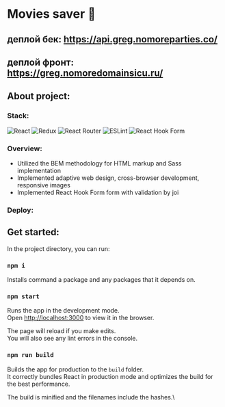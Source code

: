 # Movies saver 🎥

## деплой бек: https://api.greg.nomoreparties.co/

## деплой фронт: https://greg.nomoredomainsicu.ru/

## About project:

### Stack:

![React](https://img.shields.io/badge/react-%2320232a.svg?style=for-the-badge&logo=react&logoColor=%2361DAFB)
![Redux](https://img.shields.io/badge/redux-%23593d88.svg?style=for-the-badge&logo=redux&logoColor=white)
![React Router](https://img.shields.io/badge/React_Router-CA4245?style=for-the-badge&logo=react-router&logoColor=white)
![ESLint](https://img.shields.io/badge/eslint-4B32C3.svg?style=for-the-badge&logo=eslint&logoColor=white)
![React Hook Form](https://img.shields.io/badge/react_hook_form-EC5990.svg?style=for-the-badge&logo=reacthookform&logoColor=white)

### Overview:

- Utilized the BEM methodology for HTML markup and Sass implementation
- Implemented adaptive web design, cross-browser development, responsive images
- Implemented React Hook Form form with validation by joi

### Deploy:

## Get started:

In the project directory, you can run:

### `npm i`

Installs command a package and any packages that it depends on.

### `npm start`

Runs the app in the development mode.\
Open [http://localhost:3000](http://localhost:3000) to view it in the browser.

The page will reload if you make edits.\
You will also see any lint errors in the console.

### `npm run build`

Builds the app for production to the `build` folder.\
It correctly bundles React in production mode and optimizes the build for the best performance.

The build is minified and the filenames include the hashes.\





